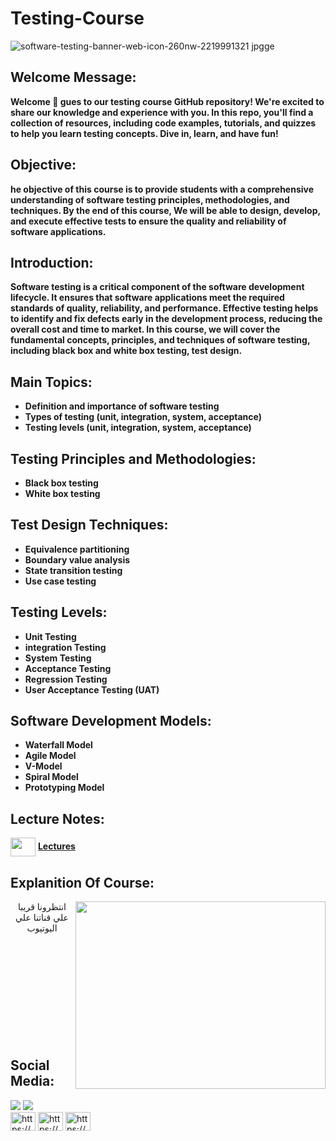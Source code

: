 # Testing-Course
![software-testing-banner-web-icon-260nw-2219991321 jpgge](https://github.com/user-attachments/assets/aeca5b38-d21c-487e-bcdc-4bde8e733f9a)
## Welcome Message:
<b>
<P>Welcome 👋 gues to our testing course GitHub repository! We're excited to share our knowledge and experience with you. In this repo, you'll find a collection of resources, including code examples, tutorials, and quizzes to help you learn testing concepts. Dive in, learn, and have fun!</P>
</b>

## Objective:
<b>
<P>he objective of this course is to provide students with a comprehensive understanding of software testing principles, methodologies, and techniques. By the end of this course, We will be able to design, develop, and execute effective tests to ensure the quality and reliability of software applications.</P></b>

## Introduction:
<b><p>Software testing is a critical component of the software development lifecycle. It ensures that software applications meet the required standards of quality, reliability, and performance. Effective testing helps to identify and fix defects early in the development process, reducing the overall cost and time to market. In this course, we will cover the fundamental concepts, principles, and techniques of software testing, including black box and white box testing, test design.</p></b>

## Main Topics:
<b>
   <ul>
     <li>Definition and importance of software testing</li>
     <li>Types of testing (unit, integration, system, acceptance)</li>
     <li>Testing levels (unit, integration, system, acceptance)
   </ul>
</b>

## Testing Principles and Methodologies:
<b>
  <ul>
    <li>Black box testing</li>
    <li>White box testing</li>
   </ul> 
</b>

## Test Design Techniques:
<b>
  <ul>
    <li>Equivalence partitioning</li>
    <li>Boundary value analysis</li>
    <li>State transition testing</li>
    <li>Use case testing</li>
  </ul>
</b>

## Testing Levels:
<b>
  <ul>
    <li>Unit Testing</li>
    <li>integration Testing</li>
    <li>System Testing</li>
    <li>Acceptance Testing</li>
    <li>Regression Testing</li>
    <li>User Acceptance Testing (UAT)</li>
  </ul>
</b>

## Software Development Models:
<b>
  <ul>
    <li>Waterfall Model</li>
    <li>Agile Model</li>
    <li>V-Model</li>
    <li>Spiral Model</li>
    <li>Prototyping Model</li>
  </ul>
</b>

## Lecture Notes: 
<img align="center" src="https://github.com/user-attachments/assets/00735e9d-24f8-4cc6-bcdf-521075390b64"  height="30" width="40" style="max-width: 100%;">  
<a href="https://drive.google.com/file/d/1K8psLc60sLBk8izq8gYvAgBkKcoYZ1yz/view?usp=drive_link" > <b> 
Lectures </b>  </a>

## Explanition Of Course:
<img src="https://github.com/user-attachments/assets/e2f9c9f9-ba1a-4a2c-b664-f45e22dee8af" align="right" width="400px" height="300px" j>
<div align="center">انتظرونا قريبا علي قناتنا علي اليوتيوب</div>
<br>
<br>
<br>
<br>
<br>
<br>
<br>
<br>
<br>
<br>



## Social Media:
<div >
   <img src="https://camo.githubusercontent.com/36abca4bcab1c9e2880505b22da85c7a7ab901dc58d159f31a1684685ec9af71/68747470733a2f2f696d672e736869656c64732e696f2f62616467652f476d61696c2d3333333333333f7374796c653d666f722d7468652d6261646765266c6f676f3d676d61696c266c6f676f436f6c6f723d726564" style="max-width: 100%;">
<img src="https://camo.githubusercontent.com/591c02e8ff595d43e0b35b1b29aed639a7154b959cd8f8c854b9e176d885b094/68747470733a2f2f696d672e736869656c64732e696f2f62616467652f4c696e6b6564496e2d3030373742353f7374796c653d666f722d7468652d6261646765266c6f676f3d6c696e6b6564696e266c6f676f436f6c6f723d7768697465" style="max-width: 100%;">
</div>

<div   display="flex" aline="center"> 
<img align="center" src="https://raw.githubusercontent.com/rahuldkjain/github-profile-readme-generator/master/src/images/icons/Social/linked-in-alt.svg" alt="https://www.linkedin.com/in/abdallah-salah-900a2a244" height="30" width="40" style="max-width: 100%;">

<img align="center" src="https://raw.githubusercontent.com/rahuldkjain/github-profile-readme-generator/master/src/images/icons/Social/facebook.svg" alt="https://www.facebook.com/profile.php?id=100012512075833&amp;mibextid=zbwkwl" height="30" width="40" style="max-width: 100%;">

<img align="center" src="https://raw.githubusercontent.com/rahuldkjain/github-profile-readme-generator/master/src/images/icons/Social/youtube.svg" alt="https://www.facebook.com/profile.php?id=100012512075833&amp;mibextid=zbwkwl" height="30" width="40" style="max-width: 100%;">
</div>



